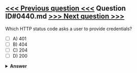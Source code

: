 [<<< Previous question <<<](0439.md)   Question ID#0440.md   [>>> Next question >>>](0441.md)
---

Which HTTP status code asks a user to provide credentials?

- [ ] A) 401
- [ ] B) 404
- [ ] C) 204
- [ ] D) 200

<details><summary><b>Answer</b></summary>
<p>
  Answer: <strong>A</strong>
</p>
</details>
